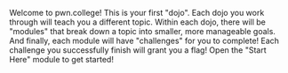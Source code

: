 Welcome to pwn.college! This is your first "dojo".
Each dojo you work through will teach you a different topic.
Within each dojo, there will be "modules" that break down a topic into smaller, more manageable goals.
And finally, each module will have "challenges" for you to complete! 
Each challenge you successfully finish will grant you a flag! 
Open the "Start Here" module to get started!
